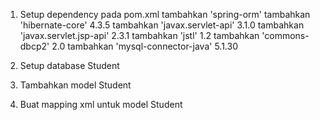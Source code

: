 1. Setup dependency pada pom.xml
    tambahkan 'spring-orm'
    tambahkan 'hibernate-core' 4.3.5
    tambahkan 'javax.servlet-api' 3.1.0
    tambahkan 'javax.servlet.jsp-api' 2.3.1
    tambahkan 'jstl' 1.2
    tambahkan 'commons-dbcp2' 2.0
    tambahkan 'mysql-connector-java' 5.1.30

2. Setup database Student

3. Tambahkan model Student

4. Buat mapping xml untuk model Student

